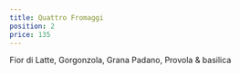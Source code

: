 ```yaml
---
title: Quattro Fromaggi
position: 2
price: 135
---
```


Fior di Latte, Gorgonzola, Grana Padano, Provola & basilica
